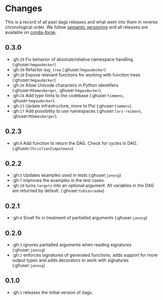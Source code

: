 # Changes

This is a record of all past dags releases and what went into them in reverse
chronological order. We follow [semantic versioning](https://semver.org/) and all
releases are available on [conda-forge](https://anaconda.org/conda-forge/dags).

## 0.3.0

- :gh:`29` Fix behavior of absolute/relative namespace handling (:ghuser:`hmgaudecker`)
- :gh:`30` Refactor `dag_tree` (:ghuser:`hmgaudecker`)
- :gh:`28` Expose relevant functions for working with function trees (:ghuser:`hmgaudecker`)
- :gh:`26` Allow Unicode characters in Python identifiers (:ghuser:`MImmesberger`, :ghuser:`hmgaudecker`).
- :gh:`24` Add type hints to the codebase (:ghuser:`timmens`, :ghuser:`hmgaudecker`).
- :gh:`23` Update infrastructure, move to Pixi (:ghuser:`timmens`).
- :gh:`17` Add possibility to use namespaces (:ghuser:`lars-reimann`, :ghuser:`MImmesberger`).

## 0.2.3

- :gh:`9` Add function to return the DAG. Check for cycles in DAG.
  (:ghuser:`ChristianZimpelmann`)

## 0.2.2

- :gh:`5` Updates examples used in tests (:ghuser:`janosg`)
- :gh:`7` improves the examples in the test cases.
- :gh:`10` turns ``targets`` into an optional argument. All variables in the DAG are
  returned by default. (:ghuser:`tobiasraabe`)

## 0.2.1

- :gh:`4` Small fix in treatment of partialled arguments (:ghuser:`janosg`)

## 0.2.0

- :gh:`3` ignores partialled arguments when reading signatures (:ghuser:`janosg`)
- :gh:`2` enforces signatures of generated functions, adds support for more output
  types and adds decorators to work with signatures (:ghuser:`janosg`)

## 0.1.0

- :gh:`1` releases the initial version of dags.
